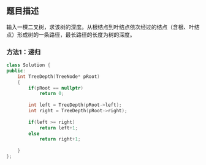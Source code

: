 ## 题目描述
输入一棵二叉树，求该树的深度。从根结点到叶结点依次经过的结点（含根、叶结点）形成树的一条路径，最长路径的长度为树的深度。

### 方法1：递归
```c++
class Solution {
public:
    int TreeDepth(TreeNode* pRoot)
    {
        if(pRoot == nullptr)
            return 0;
        
        int left = TreeDepth(pRoot->left);
        int right = TreeDepth(pRoot->right);
        
        if(left >= right)
            return left+1;
        else
            return right+1;
    
    }
};
```
